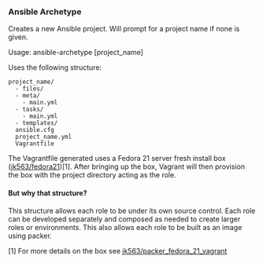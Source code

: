 ### Ansible Archetype

Creates a new Ansible project. Will prompt for a project name if none is given.

Usage:
    ansible-archetype [project_name]

Uses the following structure:

    project_name/
      - files/
      - meta/
        - main.yml
      - tasks/
        - main.yml
      - templates/
      ansible.cfg
      project_name.yml
      Vagrantfile

The Vagrantfile generated uses a Fedora 21 server fresh install box ([jk563/fedora21](https://atlas.hashicorp.com/jk563/boxes/fedora21.json))[1]. After bringing up the box, Vagrant will then provision the box with the project directory acting as the role.

#### But why that structure?
This structure allows each role to be under its own source control. Each role can be developed separately and composed as needed to create larger roles or environments. This also allows each role to be built as an image using packer.

[1] For more details on the box see [jk563/packer_fedora_21_vagrant](https://github.com/jk563/packer_fedora_21_vagrant)
